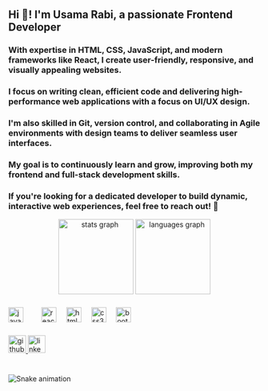 <h2 align="left">Hi 👋! I'm Usama Rabi, a passionate Frontend Developer</h2>
<h3>With expertise in HTML, CSS, JavaScript, and modern frameworks like React, I create user-friendly, responsive, and visually appealing websites.</h3>
<h3>I focus on writing clean, efficient code and delivering high-performance web applications with a focus on UI/UX design.</h3>
<h3>I'm also skilled in Git, version control, and collaborating in Agile environments with design teams to deliver seamless user interfaces.</h3>
<h3>My goal is to continuously learn and grow, improving both my frontend and full-stack development skills.</h3>
<h3>If you're looking for a dedicated developer to build dynamic, interactive web experiences, feel free to reach out! 🚀</h3>


<div align="center">
  <img src="https://github-readme-stats.vercel.app/api?username=usama805&hide_title=false&hide_rank=false&show_icons=true&include_all_commits=true&count_private=true&disable_animations=false&theme=dracula&locale=en&hide_border=false" height="150" alt="stats graph"  />
  <img src="https://github-readme-stats.vercel.app/api/top-langs?username=usama805&locale=en&hide_title=false&layout=compact&card_width=320&langs_count=5&theme=dracula&hide_border=false" height="150" alt="languages graph"  />
</div>

###



###

<div align="left">
  <img src="https://cdn.jsdelivr.net/gh/devicons/devicon/icons/javascript/javascript-original.svg" height="30" alt="javascript logo"  />
  <img width="12" />
  <img width="12" />
  <img src="https://cdn.jsdelivr.net/gh/devicons/devicon/icons/react/react-original.svg" height="30" alt="react logo"  />
  <img width="12" />
  <img src="https://cdn.jsdelivr.net/gh/devicons/devicon/icons/html5/html5-original.svg" height="30" alt="html5 logo"  />
  <img width="12" />
  <img src="https://cdn.jsdelivr.net/gh/devicons/devicon/icons/css3/css3-original.svg" height="30" alt="css3 logo"  />
  <img width="12" />
  <img src="https://cdn.jsdelivr.net/gh/devicons/devicon/icons/bootstrap/bootstrap-original.svg" height="30" alt="bootstrap logo"  />
  <img width="12" />
</div>

###

<div align="left">


  <a href="https://github.com/usama805/usama805" target="_blank">
    <img src="https://img.shields.io/static/v1?message=GitHub&logo=github&label=&color=181717&logoColor=white&labelColor=&style=for-the-badge" height="35" alt="github logo" />
  </a>
  

  
  <a href="https://www.linkedin.com/in/usama-rabi-78640a290?utm_source=share&utm_campaign=share_via&utm_content=profile&utm_medium=android_app " target="_blank">
    <img src="https://img.shields.io/static/v1?message=LinkedIn&logo=linkedin&label=&color=0077B5&logoColor=white&labelColor=&style=for-the-badge" height="35" alt="linkedin logo" />
  </a>
</div>

###

<br clear="both">

<img src="https://raw.githubusercontent.com/usama805/usama805/output/snake.svg" alt="Snake animation" />

